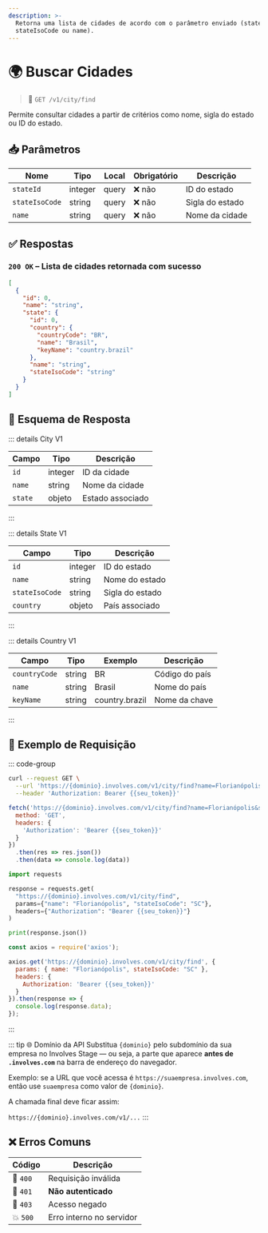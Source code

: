 ```yaml
---
description: >-
  Retorna uma lista de cidades de acordo com o parâmetro enviado (stateId,
  stateIsoCode ou name).
---
```


# 🌍 Buscar Cidades

> 🔗 `GET /v1/city/find`

Permite consultar cidades a partir de critérios como nome, sigla do estado ou ID do estado.


## 📥 Parâmetros

| Nome           | Tipo    | Local | Obrigatório | Descrição       |
| -------------- | ------- | ----- | ----------- | --------------- |
| `stateId`      | integer | query | ❌ não       | ID do estado    |
| `stateIsoCode` | string  | query | ❌ não       | Sigla do estado |
| `name`         | string  | query | ❌ não       | Nome da cidade  |


## ✅ Respostas

### `200 OK` – Lista de cidades retornada com sucesso

```json
[
  {
    "id": 0,
    "name": "string",
    "state": {
      "id": 0,
      "country": {
        "countryCode": "BR",
        "name": "Brasil",
        "keyName": "country.brazil"
      },
      "name": "string",
      "stateIsoCode": "string"
    }
  }
]
```


## 🧬 Esquema de Resposta

::: details City V1

| Campo   | Tipo    | Descrição        |
| ------- | ------- | ---------------- |
| `id`    | integer | ID da cidade     |
| `name`  | string  | Nome da cidade   |
| `state` | objeto  | Estado associado |

:::

::: details State V1

| Campo          | Tipo    | Descrição       |
| -------------- | ------- | --------------- |
| `id`           | integer | ID do estado    |
| `name`         | string  | Nome do estado  |
| `stateIsoCode` | string  | Sigla do estado |
| `country`      | objeto  | País associado  |

:::

::: details Country V1

| Campo         | Tipo   | Exemplo        | Descrição      |
| ------------- | ------ | -------------- | -------------- |
| `countryCode` | string | BR             | Código do país |
| `name`        | string | Brasil         | Nome do país   |
| `keyName`     | string | country.brazil | Nome da chave  |

:::


## 📘 Exemplo de Requisição

::: code-group

```bash [🟢 cURL]
curl --request GET \
  --url 'https://{dominio}.involves.com/v1/city/find?name=Florianópolis&stateIsoCode=SC' \
  --header 'Authorization: Bearer {{seu_token}}'
```

```js [🟡 JavaScript]
fetch('https://{dominio}.involves.com/v1/city/find?name=Florianópolis&stateIsoCode=SC', {
  method: 'GET',
  headers: {
    'Authorization': 'Bearer {{seu_token}}'
  }
})
  .then(res => res.json())
  .then(data => console.log(data))
```

```python [🔵 Python]
import requests

response = requests.get(
  "https://{dominio}.involves.com/v1/city/find",
  params={"name": "Florianópolis", "stateIsoCode": "SC"},
  headers={"Authorization": "Bearer {{seu_token}}"}
)

print(response.json())
```

```js [🟣 Node.js]
const axios = require('axios');

axios.get('https://{dominio}.involves.com/v1/city/find', {
  params: { name: "Florianópolis", stateIsoCode: "SC" },
  headers: {
    Authorization: 'Bearer {{seu_token}}'
  }
}).then(response => {
  console.log(response.data);
});
```

:::


::: tip 🌐 Domínio da API
Substitua `{dominio}` pelo subdomínio da sua empresa no Involves Stage — ou seja, a parte que aparece **antes de `.involves.com`** na barra de endereço do navegador.

Exemplo: se a URL que você acessa é `https://suaempresa.involves.com`, então use `suaempresa` como valor de `{dominio}`.

A chamada final deve ficar assim:

`https://{dominio}.involves.com/v1/...`
:::


## ❌ Erros Comuns

| Código | Descrição                     |
|--------|-------------------------------|
| 🔴 `400`  | Requisição inválida           |
| 🔐 `401`  | **Não autenticado**           |
| 🚫 `403`  | Acesso negado                 |
| 💥 `500`  | Erro interno no servidor      |

